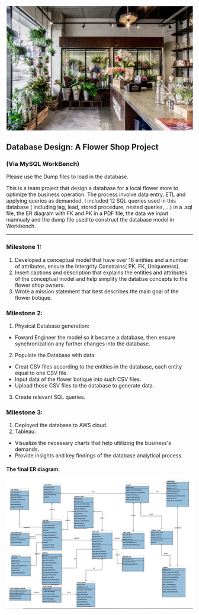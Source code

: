 <img src="Flower_store.png?raw=true"/>  

## Database Design: A Flower Shop Project
### (Via MySQL WorkBench)

Please use the Dump files to load in the database.  

This is a team project that design a database for a local flower store to optimize the business operation. The process involve data entry, ETL and applying queries as demanded. 
I included 12 SQL queries used in this database ( including lag, lead, stored procedure, nested queries, ...) in a .sql file, the ER diagram with FK and PK in a PDF file, the data we input mannualy and the dump file used to construct the database model in Workbench.

--- 

### Milestone 1:
1. Developed a conceptual model that have over 16 entities and a number of attributes, ensure the Intergrity Constrains( PK, FK, Uniqueness).  
2. Insert captions and description that explains the entities and attributes of the conceptual model and help simplify the databse concepts to the flower shop owners.  
3. Wrote a mission statement that best describes the main goal of the flower botique.  

### Milestone 2:

1. Physical Database generation:  
- Foward Engineer the model so it became a database, then ensure synchronization any further changes into the database.  
2. Populate the Database with data:
- Creat CSV files according to the entities in the database, each entity equal to one CSV file.  
- Input data of the flower botique into such CSV files.  
- Upload those CSV files to the database to generate data.  
3. Create relevant SQL queries.  

### Milestone 3:

1. Deployed the database to AWS cloud.  
2. Tableau:
- Visualize the necessary charts that help ultilizing the business's demands. 
- Provide insights and key findings of the database analytical process.

#### The final ER diagram: 
<img src="Flower_ER.png?raw=true"/>  
